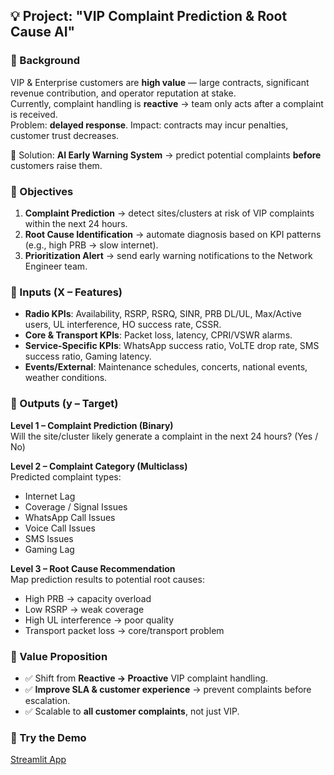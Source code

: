 ## 💡 Project: **"VIP Complaint Prediction & Root Cause AI"**

### 📌 Background
VIP & Enterprise customers are **high value** — large contracts, significant revenue contribution, and operator reputation at stake.  
Currently, complaint handling is **reactive** → team only acts after a complaint is received.  
Problem: **delayed response**. Impact: contracts may incur penalties, customer trust decreases.

🔑 Solution: **AI Early Warning System** → predict potential complaints **before** customers raise them.

### 🎯 Objectives
1. **Complaint Prediction** → detect sites/clusters at risk of VIP complaints within the next 24 hours.  
2. **Root Cause Identification** → automate diagnosis based on KPI patterns (e.g., high PRB → slow internet).  
3. **Prioritization Alert** → send early warning notifications to the Network Engineer team.

### 🔑 Inputs (X – Features)
* **Radio KPIs**: Availability, RSRP, RSRQ, SINR, PRB DL/UL, Max/Active users, UL interference, HO success rate, CSSR.  
* **Core & Transport KPIs**: Packet loss, latency, CPRI/VSWR alarms.  
* **Service-Specific KPIs**: WhatsApp success ratio, VoLTE drop rate, SMS success ratio, Gaming latency.  
* **Events/External**: Maintenance schedules, concerts, national events, weather conditions.

### 🎯 Outputs (y – Target)
**Level 1 – Complaint Prediction (Binary)**  
Will the site/cluster likely generate a complaint in the next 24 hours? (Yes / No)

**Level 2 – Complaint Category (Multiclass)**  
Predicted complaint types:
- Internet Lag  
- Coverage / Signal Issues  
- WhatsApp Call Issues  
- Voice Call Issues  
- SMS Issues  
- Gaming Lag

**Level 3 – Root Cause Recommendation**  
Map prediction results to potential root causes:
- High PRB → capacity overload  
- Low RSRP → weak coverage  
- High UL interference → poor quality  
- Transport packet loss → core/transport problem

### 🚀 Value Proposition
- ✅ Shift from **Reactive → Proactive** VIP complaint handling.  
- ✅ **Improve SLA & customer experience** → prevent complaints before escalation.  
- ✅ Scalable to **all customer complaints**, not just VIP.  

### 🔗 Try the Demo
[Streamlit App](https://vip-complaint-prediction.streamlit.app/)
